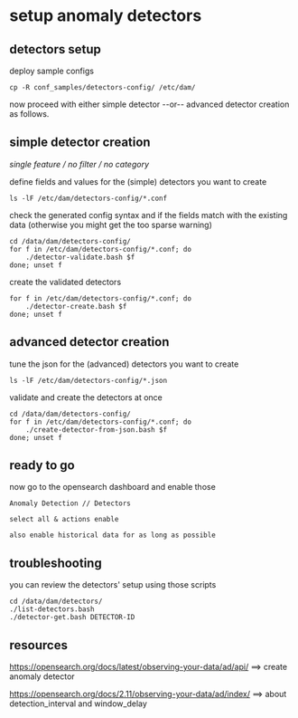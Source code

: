 # setup anomaly detectors

<!--
## from scratch

first, create a sample detector from the UI
then eventually grab its config (helps to get the syntax right)

list existing detectors with their respective ID

	../detectors/list-detectors.bash

and grab the sample config

	./detector-get.bash DETECTOR-NAME DETECTOR-ID > DETECTOR-NAME-template.conf
-->

## detectors setup

deploy sample configs

    cp -R conf_samples/detectors-config/ /etc/dam/

now proceed with either simple detector
--or-- advanced detector creation as follows.

## simple detector creation

_single feature / no filter / no category_

define fields and values for the (simple) detectors you want to create

    ls -lF /etc/dam/detectors-config/*.conf

check the generated config syntax and if the fields match with the existing data
(otherwise you might get the too sparse warning)

    cd /data/dam/detectors-config/
    for f in /etc/dam/detectors-config/*.conf; do
        ./detector-validate.bash $f
    done; unset f

create the validated detectors

    for f in /etc/dam/detectors-config/*.conf; do
	    ./detector-create.bash $f
    done; unset f

## advanced detector creation

tune the json for the (advanced) detectors you want to create

    ls -lF /etc/dam/detectors-config/*.json

validate and create the detectors at once

    cd /data/dam/detectors-config/
    for f in /etc/dam/detectors-config/*.conf; do
        ./create-detector-from-json.bash $f
    done; unset f

## ready to go

now go to the opensearch dashboard and enable those

	Anomaly Detection // Detectors

	select all & actions enable

	also enable historical data for as long as possible

## troubleshooting

you can review the detectors' setup using those scripts

    cd /data/dam/detectors/
    ./list-detectors.bash
    ./detector-get.bash DETECTOR-ID

## resources

https://opensearch.org/docs/latest/observing-your-data/ad/api/
==> create anomaly detector

https://opensearch.org/docs/2.11/observing-your-data/ad/index/
==> about detection_interval and window_delay

